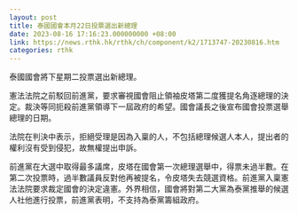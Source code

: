 ```yaml
---
layout: post
title: 泰國國會本月22日投票選出新總理
date: 2023-08-16 17:16:23.000000000 +08:00
link: https://news.rthk.hk/rthk/ch/component/k2/1713747-20230816.htm
categories: rthk
---
```


泰國國會將下星期二投票選出新總理。

憲法法院之前駁回前進黨，要求審視國會阻止領袖皮塔第二度獲提名角逐總理的決定。裁決等同扼殺前進黨領導下一屆政府的希望。國會議長之後宣布國會投票選舉總理的日期。

法院在判決中表示，拒絕受理是因為入稟的人，不包括總理候選人本人，提出者的權利沒有受到侵犯，故無權提出申訴。

前進黨在大選中取得最多議席，皮塔在國會第一次總理選舉中，得票未過半數。在第二次投票時，過半數議員反對他再被提名，令皮塔失去競選資格。前進黨入稟憲法法院要求裁定國會的決定違憲。外界相信，國會將對第二大黨為泰黨推舉的候選人社他進行投票，前進黨表明，不支持為泰黨籌組政府。
